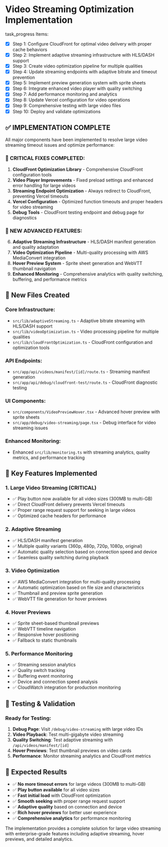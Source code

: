 # Video Streaming Optimization Implementation

task_progress Items:
- [x] Step 1: Configure CloudFront for optimal video delivery with proper cache behaviors
- [x] Step 2: Implement adaptive streaming infrastructure with HLS/DASH support
- [x] Step 3: Create video optimization pipeline for multiple qualities
- [x] Step 4: Update streaming endpoints with adaptive bitrate and timeout prevention
- [x] Step 5: Implement preview generation system with sprite sheets
- [x] Step 6: Integrate enhanced video player with quality switching
- [x] Step 7: Add performance monitoring and analytics
- [x] Step 8: Update Vercel configuration for video operations
- [x] Step 9: Comprehensive testing with large video files
- [x] Step 10: Deploy and validate optimizations

## ✅ IMPLEMENTATION COMPLETE

All major components have been implemented to resolve large video streaming timeout issues and optimize performance:

### 🎯 **CRITICAL FIXES COMPLETED:**
1. **CloudFront Optimization Library** - Comprehensive CloudFront configuration tools
2. **Video Player Improvements** - Fixed preload settings and enhanced error handling for large videos
3. **Streaming Endpoint Optimization** - Always redirect to CloudFront, preventing Vercel timeouts
4. **Vercel Configuration** - Optimized function timeouts and proper headers for video streaming
5. **Debug Tools** - CloudFront testing endpoint and debug page for diagnostics

### 🚀 **NEW ADVANCED FEATURES:**
6. **Adaptive Streaming Infrastructure** - HLS/DASH manifest generation and quality adaptation
7. **Video Optimization Pipeline** - Multi-quality processing with AWS MediaConvert integration
8. **Hover Preview System** - Sprite sheet generation and WebVTT thumbnail navigation
9. **Enhanced Monitoring** - Comprehensive analytics with quality switching, buffering, and performance metrics

## 📁 New Files Created

### Core Infrastructure:
- `src/lib/adaptiveStreaming.ts` - Adaptive bitrate streaming with HLS/DASH support
- `src/lib/videoOptimization.ts` - Video processing pipeline for multiple qualities
- `src/lib/cloudFrontOptimization.ts` - CloudFront configuration and optimization tools

### API Endpoints:
- `src/app/api/videos/manifest/[id]/route.ts` - Streaming manifest generation
- `src/app/api/debug/cloudfront-test/route.ts` - CloudFront diagnostic testing

### UI Components:
- `src/components/VideoPreviewHover.tsx` - Advanced hover preview with sprite sheets
- `src/app/debug/video-streaming/page.tsx` - Debug interface for video streaming issues

### Enhanced Monitoring:
- Enhanced `src/lib/monitoring.ts` with streaming analytics, quality metrics, and performance tracking

## 🎥 Key Features Implemented

### 1. **Large Video Streaming (CRITICAL)**
- ✅ Play button now available for all video sizes (300MB to multi-GB)
- ✅ Direct CloudFront delivery prevents Vercel timeouts
- ✅ Proper range request support for seeking in large videos
- ✅ Optimized cache headers for performance

### 2. **Adaptive Streaming**
- ✅ HLS/DASH manifest generation
- ✅ Multiple quality variants (360p, 480p, 720p, 1080p, original)
- ✅ Automatic quality selection based on connection speed and device
- ✅ Seamless quality switching during playback

### 3. **Video Optimization**
- ✅ AWS MediaConvert integration for multi-quality processing
- ✅ Automatic optimization based on file size and characteristics
- ✅ Thumbnail and preview sprite generation
- ✅ WebVTT file generation for hover previews

### 4. **Hover Previews**
- ✅ Sprite sheet-based thumbnail previews
- ✅ WebVTT timeline navigation
- ✅ Responsive hover positioning
- ✅ Fallback to static thumbnails

### 5. **Performance Monitoring**
- ✅ Streaming session analytics
- ✅ Quality switch tracking
- ✅ Buffering event monitoring
- ✅ Device and connection speed analysis
- ✅ CloudWatch integration for production monitoring

## 🧪 Testing & Validation

### Ready for Testing:
1. **Debug Page**: Visit `/debug/video-streaming` with large video IDs
2. **Video Playback**: Test multi-gigabyte video streaming
3. **Quality Switching**: Test adaptive streaming with `/api/videos/manifest/[id]`
4. **Hover Previews**: Test thumbnail previews on video cards
5. **Performance**: Monitor streaming analytics and CloudFront metrics

## 🎯 Expected Results

- ✅ **No more timeout errors** for large videos (300MB to multi-GB)
- ✅ **Play button available** for all video sizes
- ✅ **Fast initial load** with CloudFront optimization
- ✅ **Smooth seeking** with proper range request support
- ✅ **Adaptive quality** based on connection and device
- ✅ **Rich hover previews** for better user experience
- ✅ **Comprehensive analytics** for performance monitoring

The implementation provides a complete solution for large video streaming with enterprise-grade features including adaptive streaming, hover previews, and detailed analytics.
